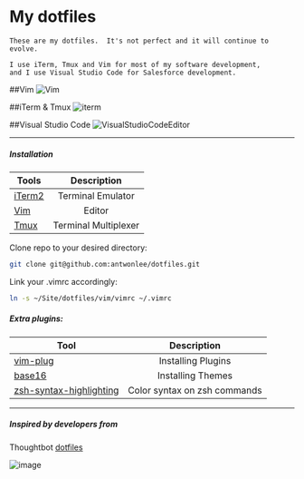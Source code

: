 My dotfiles
========

```
These are my dotfiles.  It's not perfect and it will continue to evolve.

I use iTerm, Tmux and Vim for most of my software development,
and I use Visual Studio Code for Salesforce development.

```

##Vim
![Vim](https://raw.githubusercontent.com/antwonlee/dotfiles/master/images/vim_base16.png)

##iTerm & Tmux
![iterm](https://raw.githubusercontent.com/antwonlee/dotfiles/master/images/iterm_base16_2.png)

##Visual Studio Code
![VisualStudioCodeEditor](https://raw.githubusercontent.com/antwonlee/dotfiles/dd291a162d2a18ede3822909a830c7dd8de2d98c/images/vsc.jpg)

---

##### Installation

| Tools    |      Description |
|----------|:-------------:|
| [iTerm2](https://www.iterm2.com) | Terminal Emulator |
| [Vim](http://www.vim.org) | Editor |
| [Tmux](https://tmux.github.io) | Terminal Multiplexer |

Clone repo to your desired directory:

```bash
git clone git@github.com:antwonlee/dotfiles.git
```

Link your .vimrc accordingly:

```bash
ln -s ~/Site/dotfiles/vim/vimrc ~/.vimrc
```

##### Extra plugins:

| Tool    |      Description |
|----------|:-------------:|
| [vim-plug](https://github.com/junegunn/vim-plug) | Installing Plugins |
| [base16](https://github.com/chriskempson/base16-vim) | Installing Themes |
| [zsh-syntax-highlighting](https://github.com/zsh-users/zsh-syntax-highlighting) | Color syntax on zsh commands |

---

##### Inspired by developers from

Thoughtbot [dotfiles](https://github.com/thoughtbot/dotfiles)

![image](https://camo.githubusercontent.com/23e90466577ec68e58aa328113e15b756cd0c946/687474703a2f2f74686f75676874626f742e636f6d2f696d616765732f746d2f6c6f676f2e706e67)
